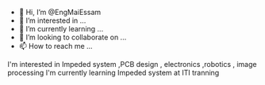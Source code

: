 - 👋 Hi, I’m @EngMaiEssam
- 👀 I’m interested in ...
- 🌱 I’m currently learning ...
- 💞️ I’m looking to collaborate on ...
- 📫 How to reach me ...

<!---
EngMaiEssam/EngMaiEssam is a ✨ special ✨ repository because its `README.md` (this file) appears on your GitHub profile.
You can click the Preview link to take a look at your changes.
--->
I'm interested in Impeded system ,PCB design , electronics ,robotics , image processing 
I'm currently learning Impeded system at ITI tranning
